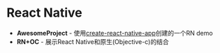 # React Native

* **AwesomeProject** - 使用[create-react-native-app](https://facebook.github.io/react-native/docs/getting-started.html)创建的一个RN demo
* **RN+OC** - 展示React Native和原生(Objective-c)的结合


